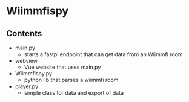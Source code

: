# Wiimmfispy

## Contents
- main.py
    - starts a fastpi endpoint that can get data from an Wiimmfi room
- webview
    - Vue website that uses main.py
- Wiimmfispy.py
    - python lib that parses a wiimmfi room
- player.py
    - simple class for data and export of data

